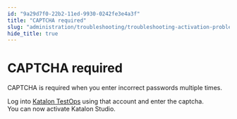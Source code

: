 ```yaml
---
id: "9a29d7f0-22b2-11ed-9930-0242fe3e4a3f"
title: "CAPTCHA required"
slug: "administration/troubleshooting/troubleshooting-activation-problem/captcha-required"
hide_title: true
---
```


# <a id="troubleshooting-7091" class="anchor_top_offset"/><a id="ariaid-title1" class="anchor_top_offset"/>CAPTCHA required

<p xmlns="http://www.w3.org/1999/xhtml" className="shortdesc"> </p> 
<section xmlns="http://www.w3.org/1999/xhtml" className="section condition"> </section> 
<div xmlns="http://www.w3.org/1999/xhtml" className="bodydiv troubleSolution"><section className="section cause"><p className="p">CAPTCHA is required when you enter incorrect passwords multiple times.</p></section><section className="section remedy"><div className="li step p"><span className="ph cmd">Log into <a className="xref j-external-link" href="https://testops.katalon.io/" target="_blank">Katalon TestOps</a> using that account and enter the captcha.</span><div className="itemgroup stepresult">You can now activate Katalon Studio.</div></div></section></div>
